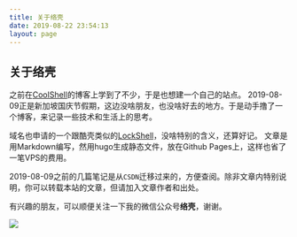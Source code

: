```yaml
---
title: 关于络壳
date: 2019-08-22 23:54:13
layout: page
---
```


## 关于络壳

之前在[CoolShell](https://coolshell.cn)的博客上学到了不少，于是也想建一个自己的站点。
2019-08-09正是新加坡国庆节假期，这边没啥朋友，也没啥好去的地方。于是动手撸了一个博客，来记录一些技术和生活上的思考。
<!--more-->

域名也申请的一个跟酷壳类似的[LockShell](https://lockshell)，没啥特别的含义，还算好记。
文章是用Markdown编写，然用hugo生成静态文件，放在Github Pages上，这样也省了一笔VPS的费用。

2019-08-09之前的几篇笔记是从`CSDN`迁移过来的，方便查阅。除非文章内特别说明，你可以转载本站的文章，但请加入文章作者和出处。

有兴趣的朋友，可以顺便关注一下我的微信公众号**络壳**，谢谢。

![](http://wx1.sinaimg.cn/sq612/007WyrCfgy1g5uyiopw05j30by0bydgn.jpg)
